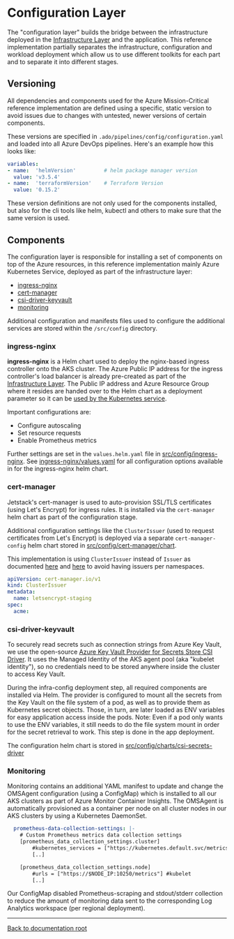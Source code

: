 # Configuration Layer

The "configuration layer" builds the bridge between the infrastructure deployed in the [Infrastructure Layer](../infra/README.md) and the application. This reference implementation partially separates the infrastructure, configuration and workload deployment which allow us to use different toolkits for each part and to separate it into different stages.

## Versioning

All dependencies and components used for the Azure Mission-Critical reference implementation are defined using a specific, static version to avoid issues due to changes with untested, newer versions of certain components.

These versions are specified in `.ado/pipelines/config/configuration.yaml` and loaded into all Azure DevOps pipelines. Here's an example how this looks like:

```yaml
variables:
- name:  'helmVersion'         # helm package manager version
  value: 'v3.5.4'
- name:  'terraformVersion'    # Terraform Version
  value: '0.15.2'
```

These version definitions are not only used for the components installed, but also for the cli tools like helm, kubectl and others to make sure that the same version is used.

## Components

The configuration layer is responsible for installing a set of components on top of the Azure resources, in this reference implementation mainly Azure Kubernetes Service, deployed as part of the infrastructure layer:

* [ingress-nginx](#ingress-nginx)
* [cert-manager](#cert-manager)
* [csi-driver-keyvault](#csi-driver-keyvault)
* [monitoring](#monitoring)

Additional configuration and manifests files used to configure the additional services are stored within the `/src/config` directory.

### ingress-nginx

**ingress-nginx** is a Helm chart used to deploy the nginx-based ingress controller onto the AKS cluster. The Azure Public IP address for the ingress controller's load balancer is already pre-created as part of the [Infrastructure Layer](/src/infra/README.md). The Public IP address and Azure Resource Group where it resides are handed over to the Helm chart as a deployment parameter so it can be [used by the Kubernetes service](https://docs.microsoft.com/azure/aks/load-balancer-standard#additional-customizations-via-kubernetes-annotations).

Important configurations are:

* Configure autoscaling
* Set resource requests
* Enable Prometheus metrics

Further settings are set in the `values.helm.yaml` file in [src/config/ingress-nginx](/src/config/ingress/values.helm.yaml). See [ingress-nginx/values.yaml](https://github.com/kubernetes/ingress-nginx/blob/master/charts/ingress-nginx/values.yaml) for all configuration options available in for the ingress-nginx helm chart.

### cert-manager

Jetstack's cert-manager is used to auto-provision SSL/TLS certificates (using Let's Encrypt) for ingress rules. It is installed via the `cert-manager` helm chart as part of the configuration stage.

Additional configuration settings like the `ClusterIssuer` (used to request certificates from Let's Encrypt) is deployed via a separate `cert-manager-config` helm chart stored in [src/config/cert-manager/chart](/src/config/cert-manager/chart/).

This implementation is using `ClusterIssuer` instead of `Issuer` as documented [here](https://cert-manager.io/docs/concepts/issuer/) and [here](https://docs.cert-manager.io/en/release-0.7/tasks/issuing-certificates/ingress-shim.html) to avoid having issuers per namespaces.

```yaml
apiVersion: cert-manager.io/v1
kind: ClusterIssuer
metadata:
  name: letsencrypt-staging
spec:
  acme:
```

### csi-driver-keyvault

To securely read secrets such as connection strings from Azure Key Vault, we use the open-source [Azure Key Vault Provider for Secrets Store CSI Driver](https://azure.github.io/secrets-store-csi-driver-provider-azure/). It uses the Managed Identity of the AKS agent pool (aka "kubelet identity"), so no credentials need to be stored anywhere inside the cluster to access Key Vault.

During the infra-config deployment step, all required components are installed via Helm. The provider is configured to mount all the secrets from the Key Vault on the file system of a pod, as well as to provide them as Kubernetes secret objects.
Those, in turn, are later loaded as ENV variables for easy application access inside the pods.
Note: Even if a pod only wants to use the ENV variables, it still needs to do the file system mount in order for the secret retrieval to work. This step is done in the app deployment.

The configuration helm chart is stored in [src/config/charts/csi-secrets-driver](./charts/csi-secrets-driver/)

### Monitoring

Monitoring contains an additional YAML manifest to update and change the OMSAgent configuration (using a ConfigMap) which is installed to all our AKS clusters as part of Azure Monitor Container Insights. The OMSAgent is automatically provisioned as a container per node on all cluster nodes in our AKS clusters by using a Kubernetes DaemonSet.

```YAML
  prometheus-data-collection-settings: |-
    # Custom Prometheus metrics data collection settings
    [prometheus_data_collection_settings.cluster]
        #kubernetes_services = ["https://kubernetes.default.svc/metrics"] # kubernetes apiserver
        [..]

    [prometheus_data_collection_settings.node]
        #urls = ["https://$NODE_IP:10250/metrics"] #kubelet
        [..]
```

Our ConfigMap disabled Prometheus-scraping and stdout/stderr collection to reduce the amount of monitoring data sent to the corresponding Log Analytics workspace (per regional deployment).

---

[Back to documentation root](/docs/README.md)
